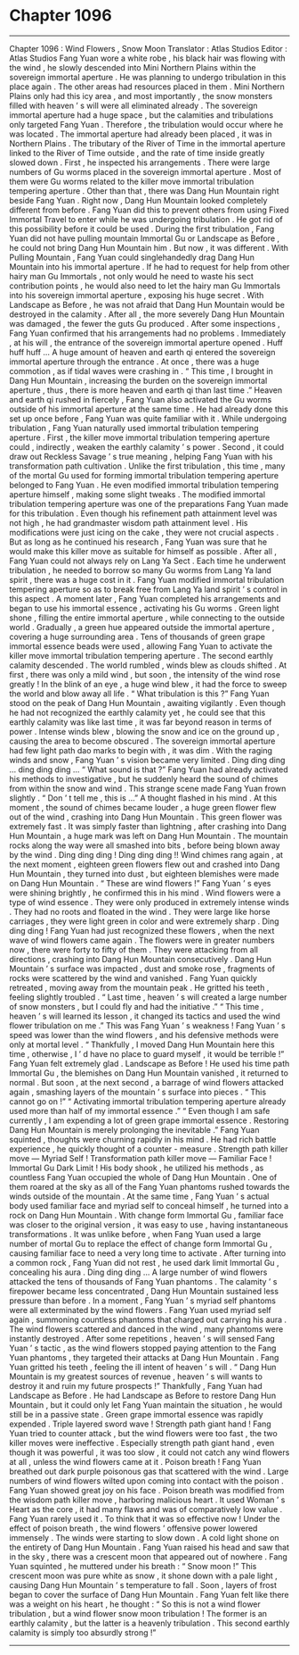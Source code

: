 
# Chapter 1096


---

Chapter 1096 : Wind Flowers , Snow Moon
Translator :
Atlas Studios
Editor :
Atlas Studios
Fang Yuan wore a white robe , his black hair was flowing with the wind , he slowly descended into Mini Northern Plains within the sovereign immortal aperture .
He was planning to undergo tribulation in this place again .
The other areas had resources placed in them . Mini Northern Plains only had this icy area , and most importantly , the snow monsters filled with heaven ’ s will were all eliminated already .
The sovereign immortal aperture had a huge space , but the calamities and tribulations only targeted Fang Yuan .
Therefore , the tribulation would occur where he was located .
The immortal aperture had already been placed , it was in Northern Plains . The tributary of the River of Time in the immortal aperture linked to the River of Time outside , and the rate of time inside greatly slowed down .
First , he inspected his arrangements .
There were large numbers of Gu worms placed in the sovereign immortal aperture .
Most of them were Gu worms related to the killer move immortal tribulation tempering aperture .
Other than that , there was Dang Hun Mountain right beside Fang Yuan .
Right now , Dang Hun Mountain looked completely different from before . Fang Yuan did this to prevent others from using Fixed Immortal Travel to enter while he was undergoing tribulation . He got rid of this possibility before it could be used .
During the first tribulation , Fang Yuan did not have pulling mountain Immortal Gu or Landscape as Before , he could not bring Dang Hun Mountain him .
But now , it was different .
With Pulling Mountain , Fang Yuan could singlehandedly drag Dang Hun Mountain into his immortal aperture . If he had to request for help from other hairy man Gu Immortals , not only would he need to waste his sect contribution points , he would also need to let the hairy man Gu Immortals into his sovereign immortal aperture , exposing his huge secret .
With Landscape as Before , he was not afraid that Dang Hun Mountain would be destroyed in the calamity . After all , the more severely Dang Hun Mountain was damaged , the fewer the guts Gu produced .
After some inspections , Fang Yuan confirmed that his arrangements had no problems . Immediately , at his will , the entrance of the sovereign immortal aperture opened .
Huff huff huff …
A huge amount of heaven and earth qi entered the sovereign immortal aperture through the entrance .
At once , there was a huge commotion , as if tidal waves were crashing in .
“ This time , I brought in Dang Hun Mountain , increasing the burden on the sovereign immortal aperture , thus , there is more heaven and earth qi than last time .”
Heaven and earth qi rushed in fiercely , Fang Yuan also activated the Gu worms outside of his immortal aperture at the same time .
He had already done this set up once before , Fang Yuan was quite familiar with it .
While undergoing tribulation , Fang Yuan naturally used immortal tribulation tempering aperture .
First , the killer move immortal tribulation tempering aperture could , indirectly , weaken the earthly calamity ’ s power .
Second , it could draw out Reckless Savage ’ s true meaning , helping Fang Yuan with his transformation path cultivation .
Unlike the first tribulation , this time , many of the mortal Gu used for forming immortal tribulation tempering aperture belonged to Fang Yuan . He even modified immortal tribulation tempering aperture himself , making some slight tweaks .
The modified immortal tribulation tempering aperture was one of the preparations Fang Yuan made for this tribulation .
Even though his refinement path attainment level was not high , he had grandmaster wisdom path attainment level . His modifications were just icing on the cake , they were not crucial aspects . But as long as he continued his research , Fang Yuan was sure that he would make this killer move as suitable for himself as possible .
After all , Fang Yuan could not always rely on Lang Ya Sect . Each time he underwent tribulation , he needed to borrow so many Gu worms from Lang Ya land spirit , there was a huge cost in it . Fang Yuan modified immortal tribulation tempering aperture so as to break free from Lang Ya land spirit ’ s control in this aspect .
A moment later , Fang Yuan completed his arrangements and began to use his immortal essence , activating his Gu worms .
Green light shone , filling the entire immortal aperture , while connecting to the outside world . Gradually , a green hue appeared outside the immortal aperture , covering a huge surrounding area .
Tens of thousands of green grape immortal essence beads were used , allowing Fang Yuan to activate the killer move immortal tribulation tempering aperture .
The second earthly calamity descended .
The world rumbled , winds blew as clouds shifted .
At first , there was only a mild wind , but soon , the intensity of the wind rose greatly !
In the blink of an eye , a huge wind blew , it had the force to sweep the world and blow away all life .
“ What tribulation is this ?” Fang Yuan stood on the peak of Dang Hun Mountain , awaiting vigilantly .
Even though he had not recognized the earthly calamity yet , he could see that this earthly calamity was like last time , it was far beyond reason in terms of power .
Intense winds blew , blowing the snow and ice on the ground up , causing the area to become obscured .
The sovereign immortal aperture had few light path dao marks to begin with , it was dim . With the raging winds and snow , Fang Yuan ’ s vision became very limited .
Ding ding ding … ding ding ding …
“ What sound is that ?” Fang Yuan had already activated his methods to investigative , but he suddenly heard the sound of chimes from within the snow and wind .
This strange scene made Fang Yuan frown slightly .
“ Don ’ t tell me , this is …” A thought flashed in his mind .
At this moment , the sound of chimes became louder , a huge green flower flew out of the wind , crashing into Dang Hun Mountain .
This green flower was extremely fast .
It was simply faster than lightning , after crashing into Dang Hun Mountain , a huge mark was left on Dang Hun Mountain . The mountain rocks along the way were all smashed into bits , before being blown away by the wind .
Ding ding ding ! Ding ding ding !!
Wind chimes rang again , at the next moment , eighteen green flowers flew out and crashed into Dang Hun Mountain , they turned into dust , but eighteen blemishes were made on Dang Hun Mountain .
“ These are wind flowers !” Fang Yuan ’ s eyes were shining brightly , he confirmed this in his mind .
Wind flowers were a type of wind essence . They were only produced in extremely intense winds .
They had no roots and floated in the wind . They were large like horse carriages , they were light green in color and were extremely sharp .
Ding ding ding !
Fang Yuan had just recognized these flowers , when the next wave of wind flowers came again .
The flowers were in greater numbers now , there were forty to fifty of them . They were attacking from all directions , crashing into Dang Hun Mountain consecutively .
Dang Hun Mountain ’ s surface was impacted , dust and smoke rose , fragments of rocks were scattered by the wind and vanished .
Fang Yuan quickly retreated , moving away from the mountain peak .
He gritted his teeth , feeling slightly troubled .
“ Last time , heaven ’ s will created a large number of snow monsters , but I could fly and had the initiative .”
“ This time , heaven ’ s will learned its lesson , it changed its tactics and used the wind flower tribulation on me .”
This was Fang Yuan ’ s weakness !
Fang Yuan ’ s speed was lower than the wind flowers , and his defensive methods were only at mortal level .
“ Thankfully , I moved Dang Hun Mountain here this time , otherwise , I ’ d have no place to guard myself , it would be terrible !” Fang Yuan felt extremely glad .
Landscape as Before !
He used his time path Immortal Gu , the blemishes on Dang Hun Mountain vanished , it returned to normal .
But soon , at the next second , a barrage of wind flowers attacked again , smashing layers of the mountain ’ s surface into pieces .
“ This cannot go on !”
“ Activating immortal tribulation tempering aperture already used more than half of my immortal essence .”
“ Even though I am safe currently , I am expending a lot of green grape immortal essence . Restoring Dang Hun Mountain is merely prolonging the inevitable .”
Fang Yuan squinted , thoughts were churning rapidly in his mind .
He had rich battle experience , he quickly thought of a counter - measure .
Strength path killer move — Myriad Self !
Transformation path killer move — Familiar Face !
Immortal Gu Dark Limit !
His body shook , he utilized his methods , as countless Fang Yuan occupied the whole of Dang Hun Mountain .
One of them roared at the sky as all of the Fang Yuan phantoms rushed towards the winds outside of the mountain .
At the same time , Fang Yuan ’ s actual body used familiar face and myriad self to conceal himself , he turned into a rock on Dang Hun Mountain .
With change form Immortal Gu , familiar face was closer to the original version , it was easy to use , having instantaneous transformations . It was unlike before , when Fang Yuan used a large number of mortal Gu to replace the effect of change form Immortal Gu , causing familiar face to need a very long time to activate .
After turning into a common rock , Fang Yuan did not rest , he used dark limit Immortal Gu , concealing his aura .
Ding ding ding …
A large number of wind flowers attacked the tens of thousands of Fang Yuan phantoms .
The calamity ’ s firepower became less concentrated , Dang Hun Mountain sustained less pressure than before .
In a moment , Fang Yuan ’ s myriad self phantoms were all exterminated by the wind flowers .
Fang Yuan used myriad self again , summoning countless phantoms that charged out carrying his aura .
The wind flowers scattered and danced in the wind , many phantoms were instantly destroyed .
After some repetitions , heaven ’ s will sensed Fang Yuan ’ s tactic , as the wind flowers stopped paying attention to the Fang Yuan phantoms , they targeted their attacks at Dang Hun Mountain .
Fang Yuan gritted his teeth , feeling the ill intent of heaven ’ s will .
“ Dang Hun Mountain is my greatest sources of revenue , heaven ’ s will wants to destroy it and ruin my future prospects !”
Thankfully , Fang Yuan had Landscape as Before .
He had Landscape as Before to restore Dang Hun Mountain , but it could only let Fang Yuan maintain the situation , he would still be in a passive state .
Green grape immortal essence was rapidly expended .
Triple layered sword wave !
Strength path giant hand !
Fang Yuan tried to counter attack , but the wind flowers were too fast , the two killer moves were ineffective . Especially strength path giant hand , even though it was powerful , it was too slow , it could not catch any wind flowers at all , unless the wind flowers came at it .
Poison breath !
Fang Yuan breathed out dark purple poisonous gas that scattered with the wind .
Large numbers of wind flowers wilted upon coming into contact with the poison .
Fang Yuan showed great joy on his face .
Poison breath was modified from the wisdom path killer move , harboring malicious heart . It used Woman ’ s Heart as the core , it had many flaws and was of comparatively low value .
Fang Yuan rarely used it .
To think that it was so effective now !
Under the effect of poison breath , the wind flowers ’ offensive power lowered immensely .
The winds were starting to slow down .
A cold light shone on the entirety of Dang Hun Mountain .
Fang Yuan raised his head and saw that in the sky , there was a crescent moon that appeared out of nowhere .
Fang Yuan squinted , he muttered under his breath : “ Snow moon !”
This crescent moon was pure white as snow , it shone down with a pale light , causing Dang Hun Mountain ’ s temperature to fall .
Soon , layers of frost began to cover the surface of Dang Hun Mountain .
Fang Yuan felt like there was a weight on his heart , he thought : “ So this is not a wind flower tribulation , but a wind flower snow moon tribulation ! The former is an earthly calamity , but the latter is a heavenly tribulation . This second earthly calamity is simply too absurdly strong !”

---

